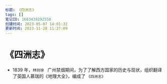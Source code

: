 ```yaml
---
标题: 《四洲志》
tags: []
笔记ID: 1683439292558
创建时间: 2023-05-07 14:01:32
更新时间: 2023-11-28 11:27:09
---
```


# 《四洲志》

- 1839 年，`林则徐 ` 广州禁烟期间，为了了解西方国家的历史与现状，组织翻译了英国人慕瑞的《地理大全》，编成了 `《四洲志》`
